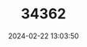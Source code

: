 ---
title: "34362"
category: "Aglaia lawii"
draft: false
date: 2024-02-22 13:03:50
languages:
  Thai: ["Sa"]
  Chinese: ["望谟崖摩 wang mo ya mo"]
---